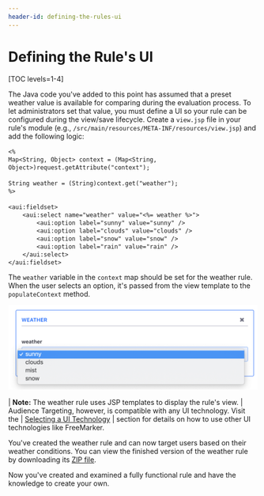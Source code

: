 ```yaml
---
header-id: defining-the-rules-ui
---
```


# Defining the Rule's UI

[TOC levels=1-4]

The Java code you've added to this point has assumed that a preset weather value
is available for comparing during the evaluation process. To let administrators
set that value, you must define a UI so your rule can be configured during the
view/save lifecycle. Create a `view.jsp`
file in your rule's module (e.g.,
`/src/main/resources/META-INF/resources/view.jsp`) and add the following logic:

```markup
<%
Map<String, Object> context = (Map<String, Object>)request.getAttribute("context");

String weather = (String)context.get("weather");
%>

<aui:fieldset>
    <aui:select name="weather" value="<%= weather %>">
        <aui:option label="sunny" value="sunny" />
        <aui:option label="clouds" value="clouds" />
        <aui:option label="snow" value="snow" />
        <aui:option label="rain" value="rain" />
    </aui:select>
</aui:fieldset>
```

The `weather` variable in the `context` map should be set for the weather rule.
When the user selects an option, it's passed from the view template to the
`populateContext` method.

![Figure 1: The weather rule uses a `select` drop-down box to set the weather value.](../../../images-dxp/select-box-rule.png)

| **Note:** The weather rule uses JSP templates to display the rule's view.
| Audience Targeting, however, is compatible with any UI technology. Visit the
| [Selecting a UI Technology](/develop/tutorial/-/knowledge_base/7-1/best-practices-for-rules#selecting-a-ui-technology)
| section for details on how to use other UI technologies like FreeMarker.

You've created the weather rule and can now target users based on their weather
conditions. You can view the finished version of the weather rule by downloading
its
[ZIP file](https://portal.liferay.dev/documents/113763090/114000653/weather-7-1.zip/c1865f26-c4df-f4fa-a012-459e23d3b3c8?t=1565967914487).

Now you've created and examined a fully functional rule and have the knowledge
to create your own.
